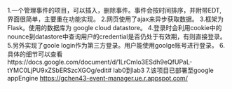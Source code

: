 1.一个管理事件的项目，可以插入，删除事件。事件会按时间排序，并附带EDT, 界面很简单，主要重在功能实现。
2.网页使用了ajax来异步获取数据。
3.框架为Flask。使用的数据库为 google cloud datastore。
4.登录时会利用cookie中的nounce到datastore中查询用户的credential是否仍处于有效期，有则直接登录。
5.另外实现了goole login作为第三方登录。用户能使用goolge账号进行登录。
6.具体的细节可以查看https://docs.google.com/document/d/1LrCmIo3ESdh9eQfUPaL-tYMC0LjPU9xZSbERSzcXGOg/edit# lab0到lab3
7.该项目已部署至google appEngine https://gchen43-event-manager.ue.r.appspot.com/
